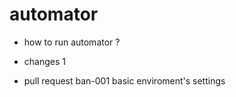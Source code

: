# automator

* how to run automator ?

- changes 1

+ pull request ban-001 basic enviroment's settings
